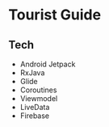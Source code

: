 # Tourist Guide
## Tech
- Android Jetpack
- RxJava
- Glide
- Coroutines
- Viewmodel
- LiveData
- Firebase
